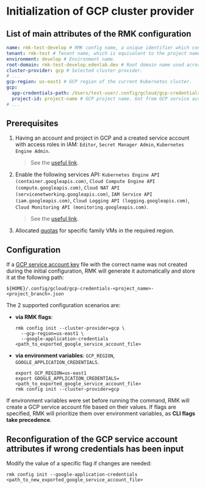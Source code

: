 # Initialization of GCP cluster provider

## List of main attributes of the RMK configuration

```yaml
name: rmk-test-develop # RMK config name, a unique identifier which consists of the project (tenant) name and the abbreviated name of the Git branch.
tenant: rmk-test # Tenant name, which is equivalent to the project name.
environment: develop # Environment name.
root-domain: rmk-test-develop.edenlab.dev # Root domain name used across the cluster.
cluster-provider: gcp # Selected cluster provider.
# ...
gcp-region: us-east1 # GCP region of the current Kubernetes cluster.
gcp:
  app-credentials-path: /Users/test-user/.config/gcloud/gcp-credentials-rmk-test-develop.json # Absolute path to GCP service account file.   
  project-id: project-name # GCP project name. Got from GCP service account file.
# ...
```

## Prerequisites

1. Having an account and project in GCP and a created service account with access roles in IAM: `Editor`, `Secret
   Manager Admin`, `Kubernetes Engine Admin`.
   > See the
   > [useful link](https://cloud.google.com/iam/docs/understanding-roles).

2. Enable the following services
   API: `Kubernetes Engine API (container.googleapis.com)`, `Cloud Compute Engine API (compute.googleapis.com)`, `Cloud NAT API (servicenetworking.googleapis.com)`, `IAM Service API (iam.googleapis.com)`, `Cloud Logging API (logging.googleapis.com)`, `Cloud Monitoring API (monitoring.googleapis.com)`.
   > See the
   > [useful link](https://cloud.google.com/apis?hl=en).

3. Allocated [quotas](https://cloud.google.com/docs/quotas/overview) for specific family VMs in the required region.

## Configuration

If a [GCP service account key](https://cloud.google.com/iam/docs/keys-create-delete#creating) file with the correct name
was not created during the initial configuration, RMK will generate it automatically and store it at the following path:

```shell
${HOME}/.config/gcloud/gcp-credentials-<project_name>-<project_branch>.json
```

The 2 supported configuration scenarios are:

* **via RMK flags**:
  ```shell
  rmk config init --cluster-provider=gcp \
    --gcp-region=us-east1 \
    --google-application-credentials <path_to_exported_google_service_account_file>
  ```

* **via environment variables**: `GCP_REGION`, `GOOGLE_APPLICATION_CREDENTIALS`.
  ```shell
  export GCP_REGION=us-east1
  export GOOGLE_APPLICATION_CREDENTIALS=<path_to_exported_google_service_account_file>
  rmk config init --cluster-provider=gcp
  ```  

If environment variables were set before running the command, RMK will create a GCP service account file based on their
values. If flags are specified, RMK will prioritize them over environment variables, as **CLI flags take precedence**.

## Reconfiguration of the GCP service account attributes if wrong credentials has been input

Modify the value of a specific flag if changes are needed:

```shell
rmk config init --google-application-credentials <path_to_new_exported_google_service_account_file>
```
